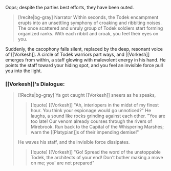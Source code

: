 
Oops; despite the parties best efforts, they have been outed.

>[!recite|bg-gray] Narrator
>Within seconds, the Todek encampment erupts into an unsettling symphony of croaking and ribbiting noises. The once scattered and unruly group of Todek soldiers start forming organized ranks. With each ribbit and croak, you feel their eyes on you.

Suddenly, the cacophony falls silent, replaced by the deep, resonant voice of [[Vorkesh]]. A circle of Todek warriors part ways, and [[Vorkesh]] emerges from within, a staff glowing with malevolent energy in his hand. He points the staff toward your hiding spot, and you feel an invisible force pull you into the light.

### [[Vorkesh]]'s Dialogue:

>[!Recite|bg-gray] Ya got caught
>[[Vorkesh]] sneers as he speaks, 
>>[!quote] [[Vorkesh]]
>>"Ah, interlopers in the midst of my finest hour. You think your espionage would go unnoticed?" He laughs, a sound like rocks grinding against each other. "You are too late! Our venom already courses through the rivers of Mirebrook. Run back to the Capital of the Whispering Marshes; warn the [[Platypian]]s of their impending demise!"
>
>He waves his staff, and the invisible force dissipates. 
>>[!quote] [[Vorkesh]]
>>"Go! Spread the word of the unstoppable Todek, the architects of your end! Don't bother making a move on me; you' are not prepared"

